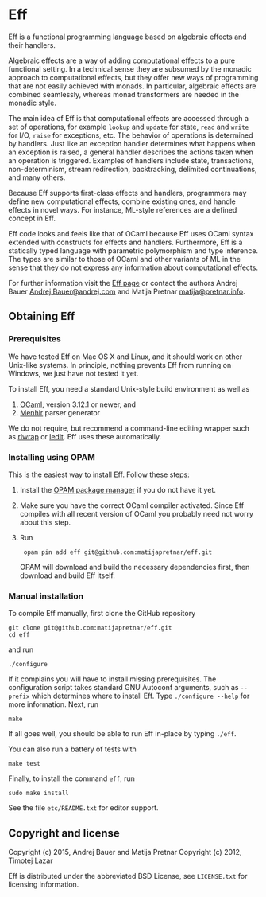 Eff
===

Eff is a functional programming language based on algebraic effects and
their handlers.

Algebraic effects are a way of adding computational effects to a pure
functional setting. In a technical sense they are subsumed by the monadic
approach to computational effects, but they offer new ways of programming
that are not easily achieved with monads. In particular, algebraic effects
are combined seamlessly, whereas monad transformers are needed in the
monadic style.

The main idea of Eff is that computational effects are accessed through a
set of operations, for example `lookup` and `update` for state, `read` and
`write` for I/O, `raise` for exceptions, etc. The behavior of operations is
determined by handlers. Just like an exception handler determines what
happens when an exception is raised, a general handler describes the
actions taken when an operation is triggered. Examples of handlers include
state, transactions, non-determinism, stream redirection, backtracking,
delimited continuations, and many others.

Because Eff supports first-class effects and handlers, programmers may
define new computational effects, combine existing ones, and handle effects
in novel ways. For instance, ML-style references are a defined concept in
Eff.

Eff code looks and feels like that of OCaml because Eff uses OCaml syntax
extended with constructs for effects and handlers. Furthermore, Eff is a
statically typed language with parametric polymorphism and type inference.
The types are similar to those of OCaml and other variants of ML in the
sense that they do not express any information about computational effects.

For further information visit the [Eff page](http://www.eff-lang.org/)
or contact the authors Andrej Bauer <Andrej.Bauer@andrej.com> and Matija
Pretnar <matija@pretnar.info>.

Obtaining Eff
-------------

### Prerequisites

We have tested Eff on Mac OS X and Linux, and it should work on other
Unix-like systems. In principle, nothing prevents Eff from running
on Windows, we just have not tested it yet.

To install Eff, you need a standard Unix-style build environment as well as

1. [OCaml](https://ocaml.org/), version 3.12.1 or newer, and
2. [Menhir](http://gallium.inria.fr/~fpottier/menhir/) parser generator

We do not require, but recommend a command-line editing wrapper such as
[rlwrap](http://freecode.com/projects/rlwrap) or
[ledit](http://cristal.inria.fr/~ddr/ledit/). Eff uses these automatically.

### Installing using OPAM

This is the easiest way to install Eff. Follow these steps:

1. Install the [OPAM package manager](http://opam.ocamlpro.com) if you do not have it yet.

2. Make sure you have the correct OCaml compiler activated. Since Eff compiles with all recent version of OCaml you probably need not worry about this step.

3. Run

        opam pin add eff git@github.com:matijapretnar/eff.git

   OPAM will download and build the necessary dependencies first, then download
   and build Eff itself.

### Manual installation

To compile Eff manually, first clone the GitHub repository

    git clone git@github.com:matijapretnar/eff.git
    cd eff

and run

    ./configure

If it complains you will have to install missing prerequisites. The
configuration script takes standard GNU Autoconf arguments, such as
`--prefix` which determines where to install Eff. Type `./configure --help`
for more information. Next, run

    make

If all goes well, you should be able to run Eff in-place by typing `./eff`.

You can also run a battery of tests with

    make test

Finally, to install the command `eff`, run

    sudo make install

See the file `etc/README.txt` for editor support.

Copyright and license
---------------------

Copyright (c) 2015, Andrej Bauer and Matija Pretnar
Copyright (c) 2012, Timotej Lazar

Eff is distributed under the abbreviated BSD License, see `LICENSE.txt` for
licensing information.
